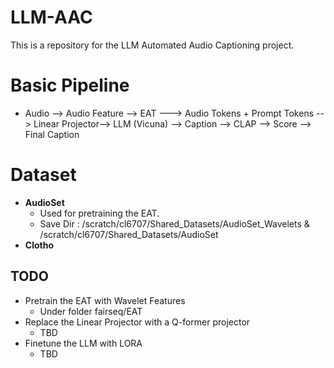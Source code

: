 # LLM-AAC

This is a repository for the LLM Automated Audio Captioning project.

# Basic Pipeline

- Audio --> Audio Feature --> EAT ---> Audio Tokens + Prompt Tokens --> Linear Projector--> LLM (Vicuna) --> Caption --> CLAP --> Score --> Final Caption

# Dataset
- **AudioSet** 
  - Used for pretraining the EAT. 
  - Save Dir : /scratch/cl6707/Shared_Datasets/AudioSet_Wavelets & /scratch/cl6707/Shared_Datasets/AudioSet
- **Clotho**

## TODO

- Pretrain the EAT with Wavelet Features 
  - Under folder fairseq/EAT
- Replace the Linear Projector with a Q-former projector
  - TBD
- Finetune the LLM with LORA
  - TBD


